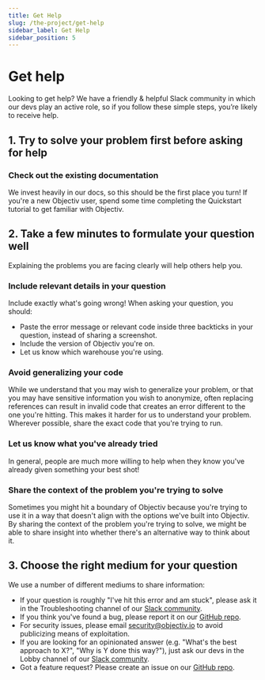 ```yaml
---
title: Get Help
slug: /the-project/get-help
sidebar_label: Get Help
sidebar_position: 5
---
```




# Get help

Looking to get help? We have a friendly & helpful Slack community in which our devs play an active role, so if you follow these simple steps, you’re likely to receive help.


## 1. Try to solve your problem first before asking for help


### Check out the existing documentation

We invest heavily in our docs, so this should be the first place you turn! If you're a new Objectiv user, spend some time completing the Quickstart tutorial to get familiar with Objectiv.

<!--- (

### Experiment!

If the question you have is "What happens when I do X", try doing X and see what happens! Assuming you have a solid dev environment set up, making mistakes in development won't affect your end users.
) -->

## 2. Take a few minutes to formulate your question well

Explaining the problems you are facing clearly will help others help you.


### Include relevant details in your question

Include exactly what's going wrong! When asking your question, you should:



*   Paste the error message or relevant code inside three backticks in your question, instead of sharing a screenshot.
*   Include the version of Objectiv you're on.
*   Let us know which warehouse you're using.


### Avoid generalizing your code

While we understand that you may wish to generalize your problem, or that you may have sensitive information you wish to anonymize, often replacing references can result in invalid code that creates an error different to the one you're hitting. This makes it harder for us to understand your problem. Wherever possible, share the exact code that you're trying to run.


### Let us know what you've already tried

In general, people are much more willing to help when they know you've already given something your best shot!


### Share the context of the problem you're trying to solve

Sometimes you might hit a boundary of Objectiv because you're trying to use it in a way that doesn't align with the options we've built into Objectiv. By sharing the context of the problem you're trying to solve, we might be able to share insight into whether there's an alternative way to think about it.


## 3. Choose the right medium for your question

We use a number of different mediums to share information:



*   If your question is roughly "I've hit this error and am stuck", please ask it in the Troubleshooting channel of our [Slack community](https://join.slack.com/t/objectiv-io/shared_invite/zt-u6xma89w-DLDvOB7pQer5QUs5B_~5pg).
*   If you think you've found a bug, please report it on our [GitHub repo](https://github.com/objectiv/objectiv-analytics/issues). 
*   For security issues, please email [security@objectiv.io](mailto:security@objectiv.io) to avoid publicizing means of exploitation.
*   If you are looking for an opinionated answer (e.g. "What's the best approach to X?", "Why is Y done this way?"), just ask our devs in the Lobby channel of our [Slack community](https://join.slack.com/t/objectiv-io/shared_invite/zt-u6xma89w-DLDvOB7pQer5QUs5B_~5pg).
*   Got a feature request? Please create an issue on our [GitHub repo](https://github.com/objectiv/objectiv-analytics/issues).